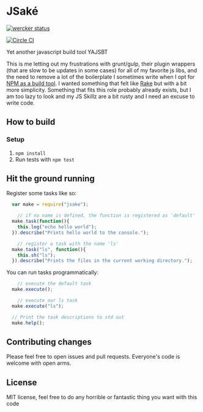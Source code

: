 # JSaké

[![wercker status](https://app.wercker.com/status/76c7286dfd86332f9c9e53291f18ae1e/m/master "wercker status")](https://app.wercker.com/project/bykey/76c7286dfd86332f9c9e53291f18ae1e)


[![Circle CI](https://circleci.com/gh/adamveld12/jsake.svg?style=svg)](https://circleci.com/gh/adamveld12/jsake)

Yet another javascript build tool YAJSBT

This is me letting out my frustrations with grunt/gulp, their plugin wrappers (that are slow to be updates in some cases) for all of my favorite js libs, and the need to remove a lot of the boilerplate I sometimes write when I opt for  [NPM as a build tool](http://blog.keithcirkel.co.uk/how-to-use-npm-as-a-build-tool/). I wanted something that felt like [Rake](https://github.com/ruby/rake) but with a bit more simplicity. Something that fits this role probably already exists, but I am too lazy to look and my JS Skillz are a bit rusty and I need an excuse to write code.

## How to build

### Setup
  1. `npm install`
  2. Run tests with `npm test`

## Hit the ground running

Register some tasks like so:
```js
  var make = require("jsake");

	// if no name is defined, the function is registered as 'default'
  make.task(function(){
    this.log("echo hello world");
  }).describe("Prints hello world to the console.");

	// register a task with the name 'ls'
  make.task("ls", function(){
    this.sh("ls");
  }).describe("Prints the files in the current working directory.");
```

You can run tasks programmatically:
```js
	// execute the default task
  make.execute();

	// execute our ls task
  make.execute("ls");

  // Print the task descriptions to std out
  make.help();
```

## Contributing changes

Please feel free to open issues and pull requests. Everyone's code is welcome with open arms.

## License
  MIT license, feel free to do any horrible or fantastic thing you want with this code
